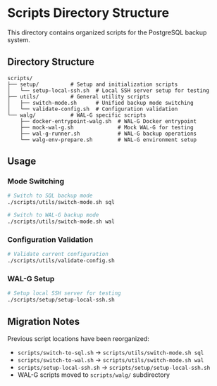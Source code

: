 # Scripts Directory Structure

This directory contains organized scripts for the PostgreSQL backup system.

## Directory Structure

```
scripts/
├── setup/          # Setup and initialization scripts
│   └── setup-local-ssh.sh  # Local SSH server setup for testing
├── utils/          # General utility scripts
│   ├── switch-mode.sh      # Unified backup mode switching
│   └── validate-config.sh  # Configuration validation
└── walg/           # WAL-G specific scripts
    ├── docker-entrypoint-walg.sh  # WAL-G Docker entrypoint
    ├── mock-wal-g.sh              # Mock WAL-G for testing
    ├── wal-g-runner.sh            # WAL-G backup operations
    └── walg-env-prepare.sh        # WAL-G environment setup
```

## Usage

### Mode Switching
```bash
# Switch to SQL backup mode
./scripts/utils/switch-mode.sh sql

# Switch to WAL-G backup mode  
./scripts/utils/switch-mode.sh wal
```

### Configuration Validation
```bash
# Validate current configuration
./scripts/utils/validate-config.sh
```

### WAL-G Setup
```bash
# Setup local SSH server for testing
./scripts/setup/setup-local-ssh.sh
```

## Migration Notes

Previous script locations have been reorganized:
- `scripts/switch-to-sql.sh` → `scripts/utils/switch-mode.sh sql`
- `scripts/switch-to-wal.sh` → `scripts/utils/switch-mode.sh wal`
- `scripts/setup-local-ssh.sh` → `scripts/setup/setup-local-ssh.sh`
- WAL-G scripts moved to `scripts/walg/` subdirectory